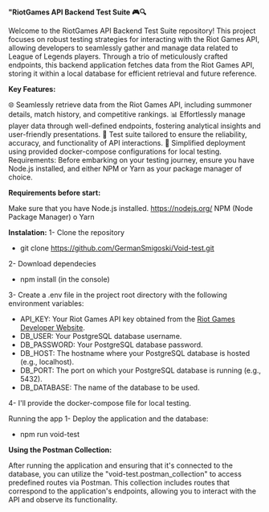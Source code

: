 
**"RiotGames API Backend Test Suite 🎮🔍**

Welcome to the RiotGames API Backend Test Suite repository! This project focuses on robust testing strategies for interacting with the Riot Games API, allowing developers to seamlessly gather and manage data related to League of Legends players. Through a trio of meticulously crafted endpoints, this backend application fetches data from the Riot Games API, storing it within a local database for efficient retrieval and future reference.

**Key Features:**

🌐 Seamlessly retrieve data from the Riot Games API, including summoner details, match history, and competitive rankings.
📊 Effortlessly manage player data through well-defined endpoints, fostering analytical insights and user-friendly presentations.
📁 Test suite tailored to ensure the reliability, accuracy, and functionality of API interactions.
🚀 Simplified deployment using provided docker-compose configurations for local testing.
Requirements:
Before embarking on your testing journey, ensure you have Node.js installed, and either NPM or Yarn as your package manager of choice.

**Requirements before start:**

Make sure that you have Node.js installed. https://nodejs.org/
NPM (Node Package Manager) o Yarn

**Instalation:** 
1- Clone the repository
- git clone https://github.com/GermanSmigoski/Void-test.git

2- Download dependecies
- npm install (in the console)

3- Create a .env file in the project root directory with the following environment variables:
- API_KEY: Your Riot Games API key obtained from the [Riot Games Developer Website](https://developer.riotgames.com).
- DB_USER: Your PostgreSQL database username.
- DB_PASSWORD: Your PostgreSQL database password.
- DB_HOST: The hostname where your PostgreSQL database is hosted (e.g., localhost).
- DB_PORT: The port on which your PostgreSQL database is running (e.g., 5432).
- DB_DATABASE: The name of the database to be used.

4- I'll provide the docker-compose file for local testing.

Running the app
1- Deploy the application and the database:
- npm run void-test

**Using the Postman Collection:**

After running the application and ensuring that it's connected to the database, you can utilize the "void-test.postman_collection" to access predefined routes via Postman. This collection includes routes that correspond to the application's endpoints, allowing you to interact with the API and observe its functionality.

